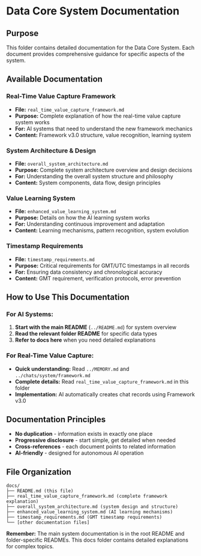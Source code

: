 # Data Core System Documentation

## Purpose
This folder contains detailed documentation for the Data Core System. Each document provides comprehensive guidance for specific aspects of the system.

## Available Documentation

### **Real-Time Value Capture Framework**
- **File:** `real_time_value_capture_framework.md`
- **Purpose:** Complete explanation of how the real-time value capture system works
- **For:** AI systems that need to understand the new framework mechanics
- **Content:** Framework v3.0 structure, value recognition, learning system

### **System Architecture & Design**
- **File:** `overall_system_architecture.md`
- **Purpose:** Complete system architecture overview and design decisions
- **For:** Understanding the overall system structure and philosophy
- **Content:** System components, data flow, design principles

### **Value Learning System**
- **File:** `enhanced_value_learning_system.md`
- **Purpose:** Details on how the AI learning system works
- **For:** Understanding continuous improvement and adaptation
- **Content:** Learning mechanisms, pattern recognition, system evolution

### **Timestamp Requirements**
- **File:** `timestamp_requirements.md`
- **Purpose:** Critical requirements for GMT/UTC timestamps in all records
- **For:** Ensuring data consistency and chronological accuracy
- **Content:** GMT requirement, verification protocols, error prevention

## How to Use This Documentation

### **For AI Systems:**
1. **Start with the main README** (`../README.md`) for system overview
2. **Read the relevant folder README** for specific data types
3. **Refer to docs here** when you need detailed explanations

### **For Real-Time Value Capture:**
- **Quick understanding:** Read `../MEMORY.md` and `../chats/system/framework.md`
- **Complete details:** Read `real_time_value_capture_framework.md` in this folder
- **Implementation:** AI automatically creates chat records using Framework v3.0

## Documentation Principles

- **No duplication** - information exists in exactly one place
- **Progressive disclosure** - start simple, get detailed when needed
- **Cross-references** - each document points to related information
- **AI-friendly** - designed for autonomous AI operation

## File Organization

```
docs/
├── README.md (this file)
├── real_time_value_capture_framework.md (complete framework explanation)
├── overall_system_architecture.md (system design and structure)
├── enhanced_value_learning_system.md (AI learning mechanisms)
├── timestamp_requirements.md (GMT timestamp requirements)
└── [other documentation files]
```

**Remember:** The main system documentation is in the root README and folder-specific READMEs. This docs folder contains detailed explanations for complex topics.

